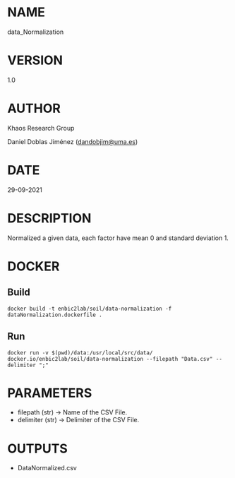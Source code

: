 # NAME

data_Normalization

# VERSION

1.0

# AUTHOR

Khaos Research Group

Daniel Doblas Jiménez (dandobjim@uma.es)
# DATE

29-09-2021

# DESCRIPTION
Normalized a given data, each factor have mean 0 and standard deviation 1.

# DOCKER

## Build

```
docker build -t enbic2lab/soil/data-normalization -f dataNormalization.dockerfile .
```

## Run

```
docker run -v $(pwd)/data:/usr/local/src/data/ docker.io/enbic2lab/soil/data-normalization --filepath "Data.csv" --delimiter ";"
```

# PARAMETERS
* filepath (str) -> Name of the CSV File.
* delimiter (str) -> Delimiter of the CSV File.

# OUTPUTS
* DataNormalized.csv